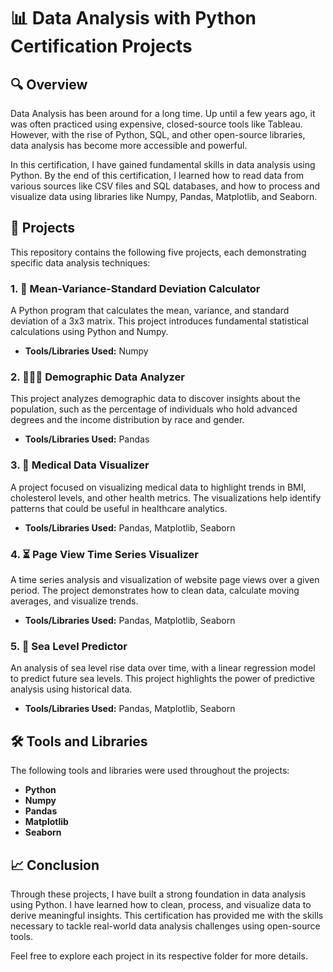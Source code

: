# 📊 Data Analysis with Python Certification Projects

## 🔍 Overview
Data Analysis has been around for a long time. Up until a few years ago, it was often practiced using expensive, closed-source tools like Tableau. However, with the rise of Python, SQL, and other open-source libraries, data analysis has become more accessible and powerful.

In this certification, I have gained fundamental skills in data analysis using Python. By the end of this certification, I learned how to read data from various sources like CSV files and SQL databases, and how to process and visualize data using libraries like Numpy, Pandas, Matplotlib, and Seaborn.

## 📁 Projects
This repository contains the following five projects, each demonstrating specific data analysis techniques:

### 1. 📐 Mean-Variance-Standard Deviation Calculator
A Python program that calculates the mean, variance, and standard deviation of a 3x3 matrix. This project introduces fundamental statistical calculations using Python and Numpy.

- **Tools/Libraries Used:** Numpy

### 2. 🧑‍🤝‍🧑 Demographic Data Analyzer
This project analyzes demographic data to discover insights about the population, such as the percentage of individuals who hold advanced degrees and the income distribution by race and gender.

- **Tools/Libraries Used:** Pandas

### 3. 🏥 Medical Data Visualizer
A project focused on visualizing medical data to highlight trends in BMI, cholesterol levels, and other health metrics. The visualizations help identify patterns that could be useful in healthcare analytics.

- **Tools/Libraries Used:** Pandas, Matplotlib, Seaborn

### 4. ⏳ Page View Time Series Visualizer
A time series analysis and visualization of website page views over a given period. The project demonstrates how to clean data, calculate moving averages, and visualize trends.

- **Tools/Libraries Used:** Pandas, Matplotlib, Seaborn

### 5. 🌊 Sea Level Predictor
An analysis of sea level rise data over time, with a linear regression model to predict future sea levels. This project highlights the power of predictive analysis using historical data.

- **Tools/Libraries Used:** Pandas, Matplotlib, Seaborn

## 🛠️ Tools and Libraries
The following tools and libraries were used throughout the projects:
- **Python**
- **Numpy**
- **Pandas**
- **Matplotlib**
- **Seaborn**

## 📈 Conclusion
Through these projects, I have built a strong foundation in data analysis using Python. I have learned how to clean, process, and visualize data to derive meaningful insights. This certification has provided me with the skills necessary to tackle real-world data analysis challenges using open-source tools.

Feel free to explore each project in its respective folder for more details.
